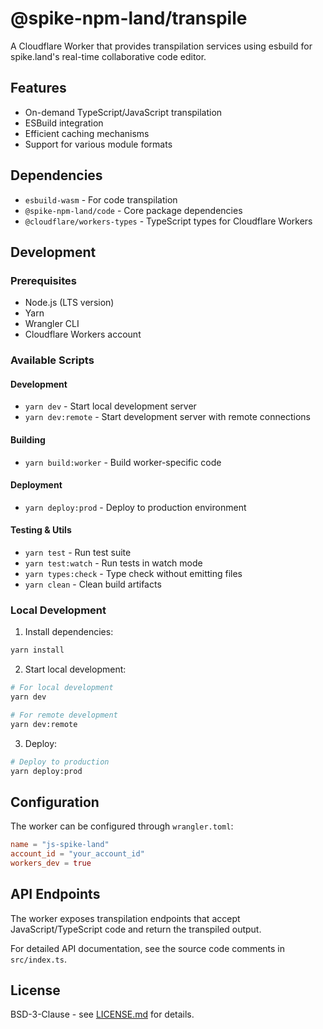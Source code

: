 # @spike-npm-land/transpile

A Cloudflare Worker that provides transpilation services using esbuild for spike.land's real-time collaborative code editor.

## Features

- On-demand TypeScript/JavaScript transpilation
- ESBuild integration
- Efficient caching mechanisms
- Support for various module formats

## Dependencies

- `esbuild-wasm` - For code transpilation
- `@spike-npm-land/code` - Core package dependencies
- `@cloudflare/workers-types` - TypeScript types for Cloudflare Workers

## Development

### Prerequisites

- Node.js (LTS version)
- Yarn
- Wrangler CLI
- Cloudflare Workers account

### Available Scripts

#### Development

- `yarn dev` - Start local development server
- `yarn dev:remote` - Start development server with remote connections

#### Building

- `yarn build:worker` - Build worker-specific code

#### Deployment

- `yarn deploy:prod` - Deploy to production environment

#### Testing & Utils

- `yarn test` - Run test suite
- `yarn test:watch` - Run tests in watch mode
- `yarn types:check` - Type check without emitting files
- `yarn clean` - Clean build artifacts

### Local Development

1. Install dependencies:

```bash
yarn install
```

2. Start local development:

```bash
# For local development
yarn dev

# For remote development
yarn dev:remote
```

3. Deploy:

```bash
# Deploy to production
yarn deploy:prod
```

## Configuration

The worker can be configured through `wrangler.toml`:

```toml
name = "js-spike-land"
account_id = "your_account_id"
workers_dev = true
```

## API Endpoints

The worker exposes transpilation endpoints that accept JavaScript/TypeScript code and return the transpiled output.

For detailed API documentation, see the source code comments in `src/index.ts`.

## License

BSD-3-Clause - see [LICENSE.md](LICENSE.md) for details.
